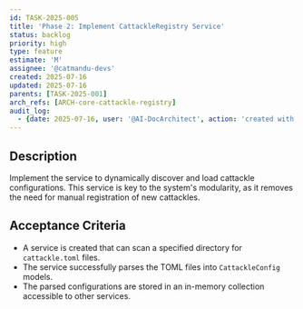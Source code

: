```yaml
---
id: TASK-2025-005
title: 'Phase 2: Implement CattackleRegistry Service'
status: backlog
priority: high
type: feature
estimate: 'M'
assignee: '@catmandu-devs'
created: 2025-07-16
updated: 2025-07-16
parents: [TASK-2025-001]
arch_refs: [ARCH-core-cattackle-registry]
audit_log:
  - {date: 2025-07-16, user: '@AI-DocArchitect', action: 'created with status backlog'}
---
```

## Description
Implement the service to dynamically discover and load cattackle configurations. This service is key to the system's modularity, as it removes the need for manual registration of new cattackles.

## Acceptance Criteria
- A service is created that can scan a specified directory for `cattackle.toml` files.
- The service successfully parses the TOML files into `CattackleConfig` models.
- The parsed configurations are stored in an in-memory collection accessible to other services.